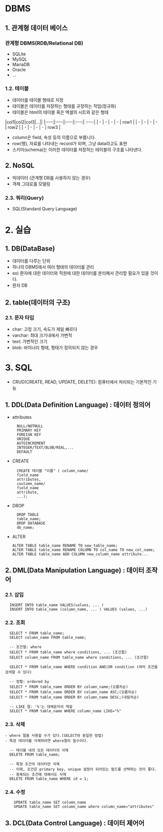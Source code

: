 # DBMS

## 1. 관계형 데이터 베이스

### 관계형 DBMS(RDB/Relational DB)
- SQLite
- MySQL
- MariaDB
- Oracle
- ...

### 1.2. 테이블
- 데이터를 테이블 형태로 지정
- 테이블은 데이터를 저장하는 형태를 규정하는 작업(정규화)
- 테이블은 html의 테이블 혹은 엑셀의 시트와 같은 형태

|col1|col2|col3|...||
|:---:|:---:|:---:|:---:|
:---:|
| - | - | - | - | row1 |
| - | - | - | - | row2 |
| - | - | - | - | row3 |

- column은 field, 속성 등의 이름으로 부릅니다.
- row(행), 자료를 나타내는 record가 되며, 그냥 data라고도 표현
- 스키마(schema)는 이러한 데이터를 저장하는 테이블의 구조를 나타낸다.

## 2. NoSQL
- 빅데이터 (관계형 DB를 사용하지 않는 경우)
- 객체 그대로를 모델링

### 2.3. 쿼리(Query)
- SQL(Standard Query Language)

# 2. 실습

## 1. DB(DataBase)
- 데이터를 다루는 단위
- 하나의 DBMS에서 여러 형태의 데이터를 관리
- ex) 환자에 대한 데이터와 직원에 대한 데이터를 분리해서 관리할 필요가 있을 것이다.
- 환자 DB

## 2. table(데이터의 구조)

### 2.1. 문자 타입
- char: 고정 크기, 속도가 제일 빠르다
- varchar: 최대 크기내에서 가변적
- text: 가변적인 크기
- blob: 바이너리 형태, 형태가 정의되지 않는 경우

# 3. SQL

- CRUD(CREATE, READ, UPDATE, DELETE): 컴퓨터에서 처리되는 기본적인 기능

## 1. DDL(Data Definition Language) : 데이터 정의어
- attributes
  ```
    NULL/NOTNULL
    PRIMARY KEY
    FOREIGN KEY
    UNIQUE
    AUTOINCREMENT
    INTEGER/TEXT/BLOB/REAL,...
    DEFAULT
  ```
- CREATE
  ```
    CREATE 테이블 "이름" ( column_name/
    field_name
    attributes,
    coulumn_name/
    field_name
    attribute,
    ...);

  ```
- DROP
  ```
    DROP TABLE
    table_name;
    DROP DATABASE
    db_name;
  ```
- ALTER
  ```
  ALTER TABLE table_name RENAME TO new_table_name;
  ALTER TABLE table_name RENAME COLUMN TO col_name TO new_col_name;
  ALTER TABLE table_name ADD COLUMN new_column_name attribute...
  ```

## 2. DML(Data Manipulation Language) : 데이터 조작어

### 2.1. 삽입
  ```
    INSERT INTO table_name VALUES(values, ... )
    INSERT INTO table_name (column_name, ... ) VALUES (values, ...)
  ```

### 2.2. 조회
  ```
    SELECT * FROM table_name;
    SELECT column_name FROM table_name;

    -- 조건절: where
    SELECT * FROM table_name where conditions, ... (조건절)
    SELECT column_name FROM table_name where conditions, ... (조건절)

    SELECT * FROM table_name WHERE condition AND|OR condition (여러 조건을 검색할 수 있다)

    -- 정렬: ordered by
    SELECT * FROM table_name ORDER BY column_name;(오름차순)
    SELECT * FROM table_name ORDER BY column_name ASC;(오름차순)
    SELECT * FROM table_name ORDER BY column_name DESC;(내림차순)

    -- LIKE 절: '%'는 대체문자의 역할
    SELECT * FROM table_name WHERE column_name LIKE="%"
  ```

### 2.3. 삭제
    - where 절을 사용할 수가 있다.(SELECT와 동일한 방법)
    - 특정 데이터를 삭제하려면 where절이 필수이다.
  ```
    -- 테이블 내의 모든 데이터의 삭제
    DELETE FROM table_name;

    -- 특정 조건의 데이터만 삭제
    -- 이때, 조건은 primary key, unique 설정이 되어있는 필드를 선택하는 것이 좋다.
    -- 중복되는 조건에 대해서도 삭제
    DELETE FROM table_name WHERE id = 1;
  ```

### 2.4. 수정
```
    UPDATE table_name SET column_name 
    UPDATE table_name SET column_name where column_name="attributes"
```

## 3. DCL(Data Control Language) : 데이터 제어어
